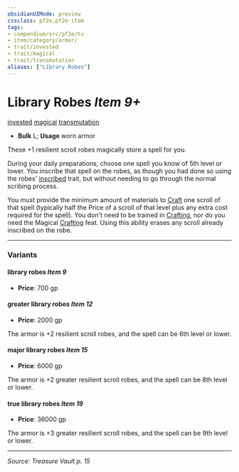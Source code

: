 ```yaml
---
obsidianUIMode: preview
cssclass: pf2e,pf2e-item
tags:
- compendium/src/pf2e/tv
- item/category/armor/
- trait/invested
- trait/magical
- trait/transmutation
aliases: ["Library Robes"]
---
```

# Library Robes *Item 9+*  
[invested](invested.md "Invested Item Trait")  [magical](magical.md "Magical Item Trait")  [transmutation](transmutation.md "Transmutation School Trait")  

- **Bulk** L; **Usage** worn armor

These +1 resilient scroll robes magically store a spell for you.

During your daily preparations, choose one spell you know of 5th level or lower. You inscribe that spell on the robes, as though you had done so using the robes' [inscribed](inscribed-tv.md "Inscribed Armor Trait") trait, but without needing to go through the normal scribing process.

You must provide the minimum amount of materials to [Craft](craft.md) one scroll of that spell (typically half the Price of a scroll of that level plus any extra cost required for the spell). You don't need to be trained in [Crafting](skills.md#Crafting), nor do you need the Magical [Crafting](skills.md#Crafting) feat. Using this ability erases any scroll already inscribed on the robe.

---

### Variants

#### library robes *Item 9*

- **Price**: 700 gp

#### greater library robes *Item 12*

- **Price**: 2000 gp

The armor is +2 resilient scroll robes, and the spell can be 6th level or lower.

#### major library robes *Item 15*

- **Price**: 6000 gp

The armor is +2 greater resilient scroll robes, and the spell can be 8th level or lower.

#### true library robes *Item 19*

- **Price**: 36000 gp

The armor is +3 greater resilient scroll robes, and the spell can be 9th level or lower.

---
*Source: Treasure Vault p. 15*